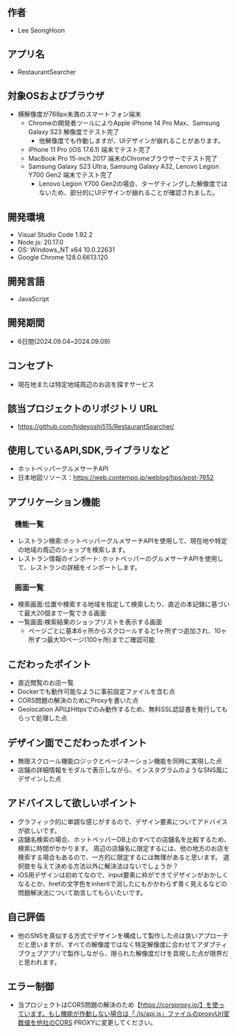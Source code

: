 ## 作者
- Lee SeongHoon

## アプリ名
- RestaurantSearcher

## 対象OSおよびブラウザ
- 横解像度が768px未満のスマートフォン端末
  - Chromeの開発者ツールによりApple iPhone 14 Pro Max、Samsung Galaxy S23 解像度でテスト完了
    - 他解像度でも作動しますが、UIデザインが崩れることがあります。
  - iPhone 11 Pro (iOS 17.6.1) 端末でテスト完了
  - MacBook Pro 15-inch 2017 端末のChromeブラウザーでテスト完了
  - Samsung Galaxy S23 Ultra, Samsung Galaxy A32, Lenovo Legion Y700 Gen2 端末でテスト完了
    - Lenovo Legion Y700 Gen2の場合、ターゲティングした解像度ではないため、部分的にUIデザインが崩れることが確認されました。

## 開発環境
- Visual Studio Code 1.92.2
- Node.js: 20.17.0
- OS: Windows_NT x64 10.0.22631
- Google Chrome 128.0.6613.120

## 開発言語
- JavaScript

## 開発期間
- 6日間(2024.09.04~2024.09.09)

## コンセプト
- 現在地または特定地域周辺のお店を探すサービス

## 該当プロジェクトのリポジトリ URL
- https://github.com/hideyoshi515/RestaurantSearcher/


## 使用しているAPI,SDK,ライブラリなど
- ホットペッパーグルメサーチAPI
- 日本地図リソース：https://web.contempo.jp/weblog/tips/post-7652

## アプリケーション機能

### &emsp;機能一覧
- レストラン検索:ホットペッパーグルメサーチAPIを使用して、現在地や特定の地域の周辺のショップを検索します。
- レストラン情報のインポート: ホットペッパーのグルメサーチAPIを使用して、レストランの詳細をインポートします。

### &emsp;画面一覧
- 検索画面:位置や検索する地域を指定して検索したり、直近の本記録に基づいて最大20個まで一覧できる画面
- 一覧画面:検索結果のショップリストを表示する画面
  - ページごとに基本6ヶ所からスクロールすると1ヶ所ずつ追加され、10ヶ所ずつ最大10ページ(100ヶ所)までご確認可能

## こだわったポイント
- 直近閲覧のお店一覧
- Dockerでも動作可能なように事前設定ファイルを含む点
- CORS問題の解決のためにProxyを書いた点
- Geolocation APIはHttpsでのみ動作するため、無料SSL認証書を発行してもらって処理した点

## デザイン⾯でこだわったポイント
- 無限スクロール機能ロジックとページネーション機能を同時に実現した点
- 店舗の詳細情報をモダルで表示しながら、インスタグラムのようなSNS風にデザインした点

## アドバイスして欲しいポイント
- グラフィック的に単調な感じがするので、デザイン要素についてアドバイスが欲しいです。
- 店舗名検索の場合、ホットペッパーDB上のすべての店舗名を比較するため、検索に時間がかかります。 周辺の店舗名に限定するには、他の地方のお店を検索する場合もあるので、一方的に限定するには無理があると思います。 選択肢を与えて決める方法以外に解決法はないでしょうか？
- iOS用デザインは初めてなので、input要素に枠ができてデザインがおかしくなるとか、hrefの文字色をinheritで消したにもかかわらず青く見えるなどの問題解決法について助言してもらいたいです。

## ⾃⼰評価
- 他のSNSを真似する方式でデザインを構成して製作した点は良いアプローチだと思いますが、すべての解像度ではなく特定解像度に合わせてアダプティブウェブアプリで製作しながら、限られた解像度だけを具現した点が限界だと思われます。

## エラー制御
- 当プロジェクトはCORS問題の解決のため【https://corsproxy.io/】を使っています。もし機能が作動しない場合は「./js/api.js」ファイルのproxyUrl変数値を他社のCORS PROXYに変更してください。
